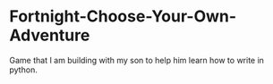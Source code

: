 # Fortnight-Choose-Your-Own-Adventure
Game that I am building with my son to help him learn how to write in python.

